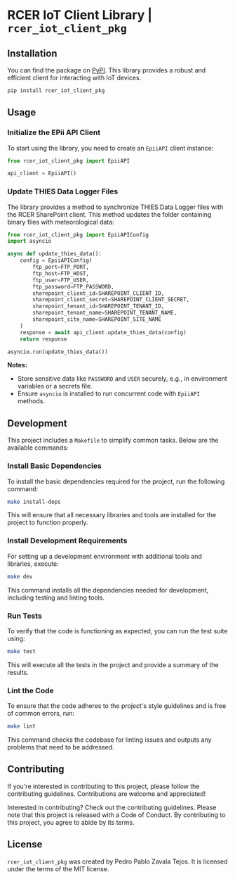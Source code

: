 # RCER IoT Client Library | `rcer_iot_client_pkg`


## Installation
You can find the package on [PyPI](https://pypi.org/project/rcer-iot-client-pkg/). 
This library provides a robust and efficient client for interacting with IoT devices.

```bash
pip install rcer_iot_client_pkg
```

## Usage

### Initialize the EPii API Client
To start using the library, you need to create an `EpiiAPI` client instance:

```python
from rcer_iot_client_pkg import EpiiAPI

api_client = EpiiAPI()
```

### Update THIES Data Logger Files
The library provides a method to synchronize THIES Data Logger files with the RCER SharePoint client. This method updates the folder containing binary files with meteorological data:

```python
from rcer_iot_client_pkg import EpiiAPIConfig
import asyncio

async def update_thies_data():
    config = EpiiAPIConfig(
        ftp_port=FTP_PORT,
        ftp_host=FTP_HOST,
        ftp_user=FTP_USER,
        ftp_password=FTP_PASSWORD,
        sharepoint_client_id=SHAREPOINT_CLIENT_ID,
        sharepoint_client_secret=SHAREPOINT_CLIENT_SECRET,
        sharepoint_tenant_id=SHAREPOINT_TENANT_ID,
        sharepoint_tenant_name=SHAREPOINT_TENANT_NAME,
        sharepoint_site_name=SHAREPOINT_SITE_NAME
    )
    response = await api_client.update_thies_data(config)
    return response

asyncio.run(update_thies_data())
```

**Notes:** 
- Store sensitive data like `PASSWORD` and `USER` securely, e.g., in environment variables or a secrets file.
- Ensure `asyncio` is installed to run concurrent code with `EpiiAPI` methods.

## Development

This project includes a `Makefile` to simplify common tasks. Below are the available commands:

### Install Basic Dependencies
To install the basic dependencies required for the project, run the following command:

```bash
make install-deps
```

This will ensure that all necessary libraries and tools are installed for the project to function properly.

### Install Development Requirements
For setting up a development environment with additional tools and libraries, execute:

```bash
make dev
```

This command installs all the dependencies needed for development, including testing and linting tools.

### Run Tests
To verify that the code is functioning as expected, you can run the test suite using:

```bash
make test
```

This will execute all the tests in the project and provide a summary of the results.

### Lint the Code
To ensure that the code adheres to the project's style guidelines and is free of common errors, run:

```bash
make lint
```

This command checks the codebase for linting issues and outputs any problems that need to be addressed.

## Contributing
If you're interested in contributing to this project, please follow the contributing guidelines. Contributions are welcome and appreciated!

Interested in contributing? Check out the contributing guidelines. Please note that this project is released with a Code of Conduct. By contributing to this project, you agree to abide by its terms.

## License

`rcer_iot_client_pkg` was created by Pedro Pablo Zavala Tejos. It is licensed under the terms of the MIT license.
